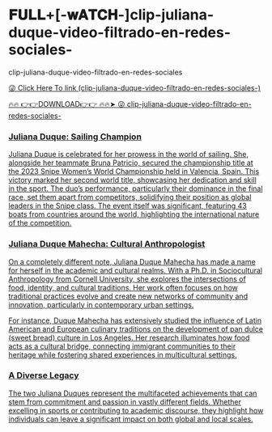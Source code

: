# 𝐅𝐔𝐋𝐋+[-𝐰𝐀𝐓𝐂𝐇-]clip-juliana-duque-video-filtrado-en-redes-sociales-
clip-juliana-duque-video-filtrado-en-redes-sociales 

<a href="https://fifa55ballz.com/sdfer5kyu"> 😜 Click Here To link (clip-juliana-duque-video-filtrado-en-redes-sociales-)

🔥🔥 👉👉DOWNLOAD👉👉 🔥🔥➤  <a href="https://fifa55ballz.com/sdfer5kyu"> 😜 clip-juliana-duque-video-filtrado-en-redes-sociales-

### Juliana Duque: Sailing Champion
Juliana Duque is celebrated for her prowess in the world of sailing. She, alongside her teammate Bruna Patricio, secured the championship title at the 2023 Snipe Women’s World Championship held in Valencia, Spain. This victory marked her second world title, showcasing her dedication and skill in the sport. The duo’s performance, particularly their dominance in the final race, set them apart from competitors, solidifying their position as global leaders in the Snipe class. The event itself was significant, featuring 43 boats from countries around the world, highlighting the international nature of the competition.

### Juliana Duque Mahecha: Cultural Anthropologist
On a completely different note, Juliana Duque Mahecha has made a name for herself in the academic and cultural realms. With a Ph.D. in Sociocultural Anthropology from Cornell University, she explores the intersections of food, identity, and cultural traditions. Her work often focuses on how traditional practices evolve and create new networks of community and innovation, particularly in contemporary urban settings.

For instance, Duque Mahecha has extensively studied the influence of Latin American and European culinary traditions on the development of pan dulce (sweet bread) culture in Los Angeles. Her research illuminates how food acts as a cultural bridge, connecting immigrant communities to their heritage while fostering shared experiences in multicultural settings.

### A Diverse Legacy
The two Juliana Duques represent the multifaceted achievements that can stem from commitment and passion in vastly different fields. Whether excelling in sports or contributing to academic discourse, they highlight how individuals can leave a significant impact on both global and local scales.




